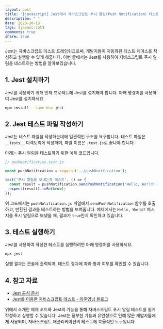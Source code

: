 ```yaml
---
layout: post
title: "[javascript] Jest에서 자바스크립트 푸시 알림(Push Notification) 테스트하기"
description: " "
date: 2023-10-18
tags: [javascript]
comments: true
share: true
---
```


Jest는 자바스크립트 테스트 프레임워크로써, 개발자들이 자동화된 테스트 케이스를 작성하고 실행할 수 있게 해줍니다. 이번 글에서는 Jest를 사용하여 자바스크립트 푸시 알림을 테스트하는 방법을 알아보겠습니다.

## 1. Jest 설치하기

Jest를 사용하기 위해 먼저 프로젝트에 Jest를 설치해야 합니다. 아래 명령어를 사용하여 Jest를 설치하세요.

```bash
npm install --save-dev jest
```

## 2. Jest 테스트 파일 작성하기

Jest는 테스트 파일을 작성하는데에 일관적인 구조를 요구합니다. 테스트 파일은 `__tests__` 디렉토리에 작성하며, 파일 이름은 `.test.js`로 끝나야 합니다.

아래는 푸시 알림을 테스트하기 위한 예제 코드입니다.

```javascript
// pushNotification.test.js

const pushNotification = require('../pushNotification');

test('푸시 알림을 보내는지 테스트', () => {
  const result = pushNotification.sendPushNotification('Hello, World!');
  expect(result).toBe(true);
});
```

위 코드에서는 `pushNotification.js` 파일에서 `sendPushNotification` 함수를 호출하고, 반환된 결과를 테스트하는 방법을 보여줍니다. 예제에서는 `Hello, World!` 메시지를 푸시 알림으로 보냈을 때, 결과가 `true`인지 확인하고 있습니다.

## 3. 테스트 실행하기

Jest를 사용하여 작성한 테스트를 실행하려면 아래 명령어를 사용하세요.

```bash
npx jest
```

실행 결과는 콘솔에 출력되며, 테스트 결과에 따라 통과 여부를 확인할 수 있습니다.

## 4. 참고 자료

- [Jest 공식 문서](https://jestjs.io/)
- [Jest를 이용한 자바스크립트 테스트 - 이준영님 블로그](https://junilhwang.github.io/TIL/Javascript/Design/Vanilla-JS-Test/#jest-50--_14-js%EC%9E%90%EB%B0%94%EC%8A%A4%ED%81%AC%EB%A6%BD%ED%8A%B8-%ED%85%8C%EC%8A%A4%ED%8A%B8-%ED%8C%8C%EC%9D%BC-h1)

위에서 소개한 예제 코드와 Jest의 기능을 통해 자바스크립트 푸시 알림 테스트를 쉽게 작성하고 실행할 수 있습니다. Jest는 풍부한 기능과 유연성으로 인해 많은 개발자들에게 사용되며, 자바스크립트 애플리케이션의 테스트에 효율적인 도구입니다.